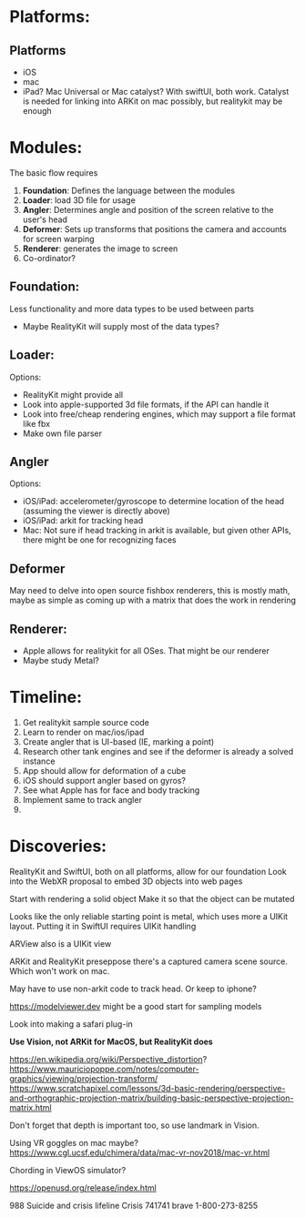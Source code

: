 # Platforms:

## Platforms
* iOS
* mac
* iPad?
Mac Universal or Mac catalyst? With swiftUI, both work. Catalyst is needed for linking into ARKit on mac possibly, but realitykit may be enough
# Modules:

The basic flow requires
1. **Foundation**: Defines the language between the modules
2. **Loader**: load 3D file for usage
3. **Angler**: Determines angle and position of the screen relative to the user's head
4. **Deformer**: Sets up transforms that positions the camera and accounts for screen warping
5. **Renderer**: generates the image to screen
6. Co-ordinator?
## Foundation:
Less functionality and more data types to be used between parts
* Maybe RealityKit will supply most of the data types?
## Loader:
Options:
* RealityKit might provide all
* Look into apple-supported 3d file formats, if the API can handle it
* Look into free/cheap rendering engines, which may support a file format like fbx
* Make own file parser
## Angler
Options:
* iOS/iPad: accelerometer/gyroscope to determine location of the head (assuming the viewer is directly above)
* iOS/iPad: arkit for tracking head
* Mac: Not sure if head tracking in arkit is available, but given other APIs, there might be one for recognizing faces
## Deformer
May need to delve into open source fishbox renderers, this is mostly math, maybe as simple as coming up with a matrix that does the work in rendering
## Renderer:
* Apple allows for realitykit for all OSes. That might be our renderer
* Maybe study Metal?

# Timeline:
1. Get realitykit sample source code
2. Learn to render on mac/ios/ipad
3. Create angler that is UI-based (IE, marking a point)
4. Research other tank engines and see if the deformer is already a solved instance
5. App should allow for deformation of a cube
6. iOS should support angler based on gyros?
7. See what Apple has for face and body tracking
8. Implement same to track angler
9. 

# Discoveries:
RealityKit and SwiftUI, both on all platforms, allow for our foundation
Look into the WebXR proposal to embed 3D objects into web pages


Start with rendering a solid object
Make it so that the object can be mutated

Looks like the only reliable starting point is metal, which uses more a UIKit layout. Putting it in SwiftUI requires UIKit handling

ARView also is a UIKit view

ARKit and RealityKit preseppose there's a captured camera scene source. Which won't work on mac.

May have to use non-arkit code to track head. Or keep to iphone?

https://modelviewer.dev might be a good start for sampling models

Look into making a safari plug-in

**Use Vision, not ARKit for MacOS, but RealityKit does**

https://en.wikipedia.org/wiki/Perspective_distortion?
https://www.mauriciopoppe.com/notes/computer-graphics/viewing/projection-transform/
https://www.scratchapixel.com/lessons/3d-basic-rendering/perspective-and-orthographic-projection-matrix/building-basic-perspective-projection-matrix.html

Don't forget that depth is important too, so use landmark in Vision.



Using VR goggles on mac maybe?
https://www.cgl.ucsf.edu/chimera/data/mac-vr-nov2018/mac-vr.html


Chording in ViewOS simulator?

https://openusd.org/release/index.html



988 Suicide and crisis lifeline
Crisis 741741 brave
1-800-273-8255

